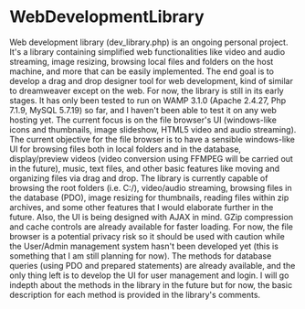 # WebDevelopmentLibrary
Web development library (dev_library.php) is an ongoing personal project. It's a library containing simplified web functionalities like video and audio streaming, image resizing, browsing local files and folders on the host machine, and more that can be easily implemented. The end goal is to develop a drag and drop designer tool for web development, kind of similar to dreamweaver except on the web. For now, the library is still in its early stages. It has only been tested to run on WAMP 3.1.0 (Apache 2.4.27, Php 7.1.9, MySQL 5.7.19) so far, and I haven't been able to test it on any web hosting yet. The current focus is on the file browser's UI (windows-like icons and thumbnails, image slideshow, HTML5 video and audio streaming). The current objective for the file browser is to have a sensible windows-like UI for browsing files both in local folders and in the database, display/preview videos (video conversion using FFMPEG will be carried out in the future), music, text files, and other basic features like moving and organizing files via drag and drop. The library is currently capable of browsing the root folders (i.e. C:/), video/audio streaming, browsing files in the database (PDO), image resizing for thumbnails, reading files within zip archives, and some other features that I would elaborate further in the future. Also, the UI is being designed with AJAX in mind. GZip compression and cache controls are already available for faster loading. For now, the file browser is a potential privacy risk so it should be used with caution while the User/Admin management system hasn't been developed yet (this is something that I am still planning for now). The methods for database queries (using PDO and prepared statements) are already available, and the only thing left is to develop the UI for user management and login. I will go indepth about the methods in the library in the future but for now, the basic description for each method is provided in the library's comments.
